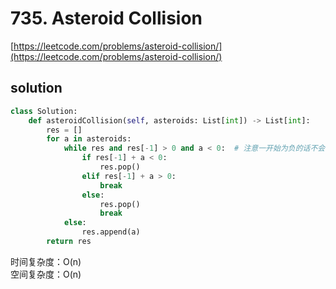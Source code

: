 # 735. Asteroid Collision

[https://leetcode.com/problems/asteroid-collision/](https://leetcode.com/problems/asteroid-collision/)

## solution

```python
class Solution:
    def asteroidCollision(self, asteroids: List[int]) -> List[int]:
        res = []
        for a in asteroids:
            while res and res[-1] > 0 and a < 0:  # 注意一开始为负的话不会碰撞，因此遇到负的才会考虑去碰撞stack里正的
                if res[-1] + a < 0:
                    res.pop()
                elif res[-1] + a > 0:
                    break
                else:
                    res.pop()
                    break
            else:
                res.append(a)
        return res
```

时间复杂度：O(n) <br>
空间复杂度：O(n)
